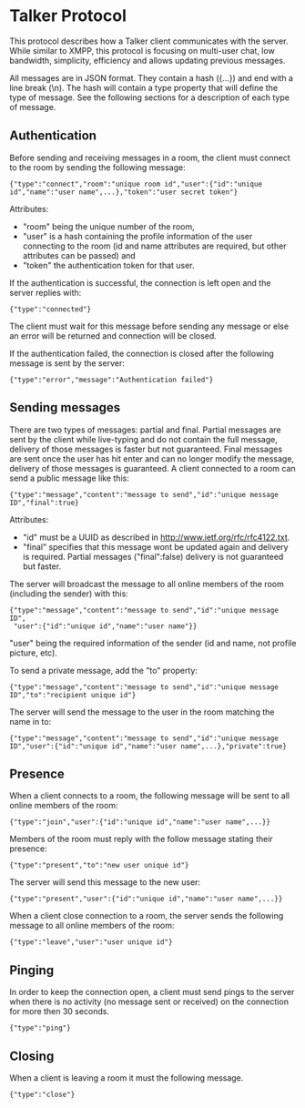 # Talker Protocol
This protocol describes how a Talker client communicates with the server. While similar to XMPP, this protocol is focusing on multi-user chat, low bandwidth, simplicity, efficiency and allows updating previous messages.

All messages are in JSON format. They contain a hash ({...}) and end with a line break (\n). The hash will contain a type property that will define the type of message. See the following sections for a description of each type of message.

## Authentication
Before sending and receiving messages in a room, the client must connect to the room by sending the following message:

    {"type":"connect","room":"unique room id","user":{"id":"unique id","name":"user name",...},"token":"user secret token"}

Attributes:

* "room" being the unique number of the room,
* "user" is a hash containing the profile information of the user connecting to the room (id and name attributes are required, but other attributes can be passed) and
* "token" the authentication token for that user.

If the authentication is successful, the connection is left open and the server replies with:

    {"type":"connected"}

The client must wait for this message before sending any message or else an error will be returned and connection will be closed.

If the authentication failed, the connection is closed after the following message is sent by the server:

    {"type":"error","message":"Authentication failed"}

## Sending messages
There are two types of messages: partial and final. Partial messages are sent by the client while live-typing and do not contain the full message, delivery of those messages is faster but not guaranteed. Final messages are sent once the user has hit enter and can no longer modify the message, delivery of those messages is guaranteed.
A client connected to a room can send a public message like this:

    {"type":"message","content":"message to send","id":"unique message ID","final":true}

Attributes:

 * "id" must be a UUID as described in http://www.ietf.org/rfc/rfc4122.txt.
 * "final" specifies that this message wont be updated again and delivery is required. Partial messages ("final":false) delivery is not guaranteed but faster.

The server will broadcast the message to all online members of the room (including the sender) with this:

    {"type":"message","content":"message to send","id":"unique message ID",
     "user":{"id":"unique id","name":"user name"}}

"user" being the required information of the sender (id and name, not profile picture, etc).

To send a private message, add the "to" property:

    {"type":"message","content":"message to send","id":"unique message ID","to":"recipient unique id"}

The server will send the message to the user in the room matching the name in to:

    {"type":"message","content":"message to send","id":"unique message ID","user":{"id":"unique id","name":"user name",...},"private":true}


## Presence
When a client connects to a room, the following message will be sent to all online members of the room:

    {"type":"join","user":{"id":"unique id","name":"user name",...}}

Members of the room must reply with the follow message stating their presence:

    {"type":"present","to":"new user unique id"}

The server will send this message to the new user:

    {"type":"present","user":{"id":"unique id","name":"user name",...}}

When a client close connection to a room, the server sends the following message to all online members of the room:

    {"type":"leave","user":"user unique id"}

## Pinging
In order to keep the connection open, a client must send pings to the server when there is no activity (no message sent or received) on the connection for more then 30 seconds.

    {"type":"ping"}

## Closing
When a client is leaving a room it must the following message.

    {"type":"close"}
